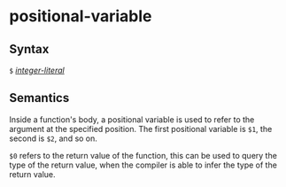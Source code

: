 # positional-variable

## Syntax
`$` [_integer-literal_](integer_literal.md)

## Semantics
Inside a function's body, a positional variable is used to refer to the argument
at the specified position. The first positional variable is `$1`, the second is
`$2`, and so on.

`$0` refers to the return value of the function, this can be used to query the
type of the return value, when the compiler is able to infer the type of the
return value.

